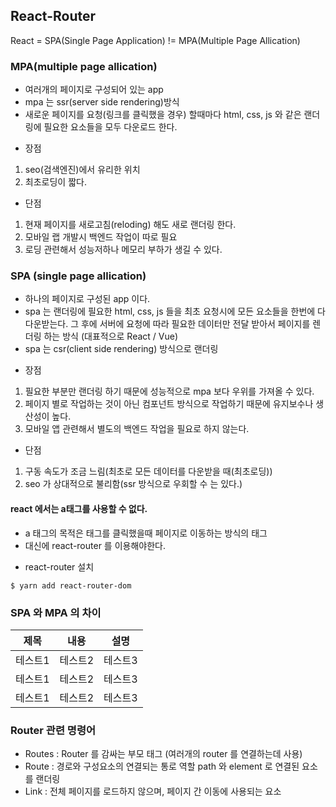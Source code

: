 ## React-Router
React = SPA(Single Page Application) != MPA(Multiple Page Allication) 

### MPA(multiple page allication)
- 여러개의 페이지로 구성되어 있는 app
- mpa 는 ssr(server side rendering)방식
- 새로운 페이지를 요청(링크를 클릭했을 경우) 할때마다 html, css, js 와 같은 랜더링에 필요한 요소들을 모두 다운로드 한다. 

* 장점
1. seo(검색엔진)에서 유리한 위치
2. 최초로딩이 짧다.

* 단점
1. 현재 페이지를 새로고침(reloding) 해도 새로 랜더링 한다.
2. 모바일 랩 개발시 백엔드 작업이 따로 필요
3. 로딩 관련해서 성능저하나 메모리 부하가 생길 수 있다.

### SPA (single page allication)
- 하나의 페이지로 구성된 app 이다.
- spa 는 랜더링에 필요한 html, css, js 들을 최초 요청시에 모든 요소들을 한번에 다 다운받는다. 그 후에 서버에 요청에 따라 필요한 데이터만 전달 받아서 페이지를 렌더링 하는 방식 (대표적으로 React / Vue)
- spa 는 csr(client side rendering) 방식으로 랜더링

* 장점
1. 필요한 부분만 랜더링 하기 때문에 성능적으로 mpa 보다 우위를 가져올 수 있다.
2. 페이지 별로 작업하는 것이 아닌 컴포넌트 방식으로 작업하기 때문에 유지보수나 생산성이 높다.
3. 모바일 앱 관련해서 별도의 백엔드 작업을 필요로 하지 않는다.

* 단점
1. 구동 속도가 조금 느림(최초로 모든 데이터를 다운받을 때(최초로딩))
2. seo 가 상대적으로 불리함(ssr 방식으로 우회할 수 는 있다.)

#### react 에서는 a태그를 사용할 수 없다.
- a 태그의 목적은 태그를 클릭했을때 페이지로 이동하는 방식의 태그
- 대신에 react-router 를 이용해야한다.

* react-router 설치
```
$ yarn add react-router-dom
```


### SPA 와 MPA 의 차이
|제목|내용|설명|
|------|---|---|
|테스트1|테스트2|테스트3|
|테스트1|테스트2|테스트3|
|테스트1|테스트2|테스트3|


### Router 관련 명령어
* Routes : Router 를 감싸는 부모 태그 (여러개의 router 를 연결하는데 사용)
* Route : 경로와 구성요소의 연결되는 통로 역할 path 와 element 로 연결된 요소를 랜더링
* Link : 전체 페이지를 로드하지 않으며, 페이지 간 이동에 사용되는 요소